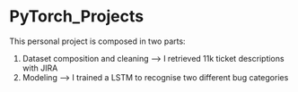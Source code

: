 # PyTorch_Projects
This personal project is composed in two parts:
1) Dataset composition and cleaning --> I retrieved 11k ticket descriptions with JIRA
2) Modeling --> I trained a LSTM to recognise two different bug categories
